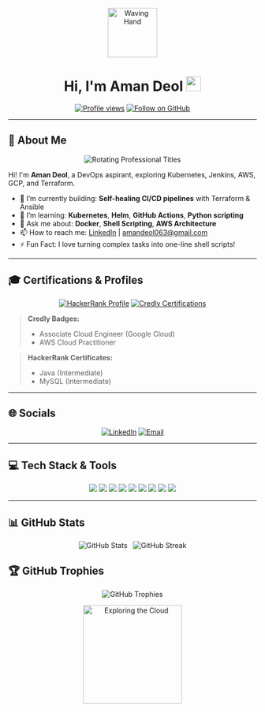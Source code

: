 <!-- Improved GitHub Profile README -->

<p align="center">
  <img src="https://user-images.githubusercontent.com/USERNAME/animated-wave.gif" alt="Waving Hand" width="100" height="100" />
  <h1 align="center">Hi, I'm Aman Deol <img src="https://media.giphy.com/media/hvRJCLFzcasrR4ia7z/giphy.gif" width="30px"></h1>
</p>

<p align="center">
  <a href="https://github.com/Amandeol063?tab=followers"><img src="https://komarev.com/ghpvc/?username=Amandeol063&color=blueviolet" alt="Profile views" /></a>
  <a href="https://github.com/Amandeol063"><img src="https://img.shields.io/github/followers/Amandeol063?label=Follow&style=social" alt="Follow on GitHub" /></a>
</p>

---

## 💫 About Me

<p align="center">
  <img src="https://readme-typing-svg.herokuapp.com?font=Roboto&pause=2000&color=00BFFF&width=600&lines=Aspiring+DevOps+Engineer;Passionate+About+Cloud+Infrastructure;Exploring+CI%2FCD+Practices;Learning+Infrastructure+as+Code;Focused+on+Automation+and+Scalability;Building+Skills+in+Kubernetes+%26+Docker;Developing+Expertise+in+Cloud+Platforms;Committed+to+Continuous+Learning;Exploring+Monitoring+%26+Logging+Tools;Enthusiast+in+DevOps+Culture+%26+Tools;Practicing+GitOps+Principles;Developing+Robust+Deployment+Pipelines;Advancing+My+DevOps+Knowledge;Hands-On+with+Linux+%26+Scripting;Bridging+Development+and+Operations" alt="Rotating Professional Titles" />
</p>

Hi! I'm **Aman Deol**, a DevOps aspirant, exploring Kubernetes, Jenkins, AWS, GCP, and Terraform.

- 🔭 I’m currently building: **Self-healing CI/CD pipelines** with Terraform & Ansible
- 🌱 I’m learning: **Kubernetes**, **Helm**, **GitHub Actions**, **Python scripting**
- 💬 Ask me about: **Docker**, **Shell Scripting**, **AWS Architecture**
- 📫 How to reach me: [LinkedIn](https://www.linkedin.com/in/amandeol063) | amandeol063@gmail.com
- ⚡ Fun Fact: I love turning complex tasks into one-line shell scripts!

---

## 🎓 Certifications & Profiles

<p align="center">
  <a href="https://www.hackerrank.com/profile/amandeol"><img src="https://img.shields.io/badge/HackerRank-Profile-2EC866?logo=HackerRank&logoColor=white&style=for-the-badge" alt="HackerRank Profile" /></a>
  <a href="https://www.credly.com/users/amandeol063"><img src="https://img.shields.io/badge/Credly-Certifications-0A66C2?logo=Credly&logoColor=white&style=for-the-badge" alt="Credly Certifications" /></a>
</p>

> **Credly Badges:**
> - Associate Cloud Engineer (Google Cloud)  
> - AWS Cloud Practitioner

> **HackerRank Certificates:**
> - Java (Intermediate)  
> - MySQL (Intermediate)

---

## 🌐 Socials

<p align="center">
  <a href="https://www.linkedin.com/in/amandeol063"><img src="https://img.shields.io/badge/LinkedIn-%230077B5.svg?logo=linkedin&logoColor=white&style=for-the-badge" alt="LinkedIn" /></a>
  <a href="mailto:amandeol063@gmail.com"><img src="https://img.shields.io/badge/Email-D14836?logo=gmail&logoColor=white&style=for-the-badge" alt="Email" /></a>
</p>

---

## 💻 Tech Stack & Tools

<p align="center">
  <img src="https://img.shields.io/badge/AWS-%23FF9900.svg?style=for-the-badge&logo=amazon-aws&logoColor=white" />
  <img src="https://img.shields.io/badge/GCP-%234285F4.svg?style=for-the-badge&logo=google-cloud&logoColor=white" />
  <img src="https://img.shields.io/badge/Kubernetes-%23326ce5.svg?style=for-the-badge&logo=kubernetes&logoColor=white" />
  <img src="https://img.shields.io/badge/Jenkins-%232C5263.svg?style=for-the-badge&logo=jenkins&logoColor=white" />
  <img src="https://img.shields.io/badge/Docker-%230db7ed.svg?style=for-the-badge&logo=docker&logoColor=white" />
  <img src="https://img.shields.io/badge/Terraform-%235835CC.svg?style=for-the-badge&logo=terraform&logoColor=white" />
  <img src="https://img.shields.io/badge/Ansible-%2300A098.svg?style=for-the-badge&logo=ansible&logoColor=white" />
  <img src="https://img.shields.io/badge/Git-%23F05033.svg?style=for-the-badge&logo=git&logoColor=white" />
  <img src="https://img.shields.io/badge/Linux-%23000000.svg?style=for-the-badge&logo=linux&logoColor=white" />
</p>

---

## 📊 GitHub Stats

<p align="center">
  <img src="https://github-readme-stats.vercel.app/api?username=Amandeol063&show_icons=true&theme=transparent&count_private=true&bg_color=FFFFFF" alt="GitHub Stats" />
  &nbsp;
  <picture>
  <source srcset="https://nirzak-streak-stats.vercel.app/?user=Amandeol063&theme=light" media="(prefers-color-scheme: light)" />
  <source srcset="https://nirzak-streak-stats.vercel.app/?user=Amandeol063&theme=dark" media="(prefers-color-scheme: dark)" />
  <img src="https://nirzak-streak-stats.vercel.app/?user=Amandeol063&theme=light" alt="GitHub Streak" />
</picture>
</p>

## 🏆 GitHub Trophies

<p align="center">
  <picture>
    <source srcset="https://github-profile-trophy.vercel.app/?username=Amandeol063&theme=light&row=1&column=5" media="(prefers-color-scheme: light)" />
    <source srcset="https://github-profile-trophy.vercel.app/?username=Amandeol063&theme=dark&row=1&column=5" media="(prefers-color-scheme: dark)" />
    <img src="https://github-profile-trophy.vercel.app/?username=Amandeol063&theme=light&row=1&column=5" alt="GitHub Trophies" />
  </picture>
</p>

<p align="center">
  <img src="https://raw.githubusercontent.com/Amandeol063/Assets/master/cloud.gif" alt="Exploring the Cloud" width="200" />
</p>
